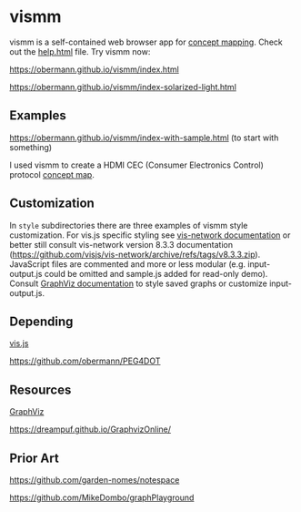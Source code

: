 # vismm

vismm is a self-contained web browser app for [concept mapping](https://en.wikipedia.org/wiki/Concept_map).
Check out the [help.html](https://obermann.github.io/vismm/help.html) file.
Try vismm now:

https://obermann.github.io/vismm/index.html

https://obermann.github.io/vismm/index-solarized-light.html

## Examples

https://obermann.github.io/vismm/index-with-sample.html (to start with something)

I used vismm to create a HDMI CEC (Consumer Electronics Control) protocol [concept map](https://github.com/obermann/CEC_concept_map).

## Customization

In `style` subdirectories there are three examples of vismm style customization.
For vis.js specific styling see [vis-network documentation](https://visjs.github.io/vis-network/docs/network/)
or better still consult vis-network version 8.3.3 documentation (https://github.com/visjs/vis-network/archive/refs/tags/v8.3.3.zip).
JavaScript files are commented and more or less modular (e.g. input-output.js could be omitted and sample.js added for read-only demo).
Consult [GraphViz documentation](https://graphviz.org/doc/info/attrs.html) to style saved graphs or customize input-output.js.

## Depending

[vis.js](http://visjs.org/)

https://github.com/obermann/PEG4DOT

## Resources

[GraphViz](https://graphviz.org)

https://dreampuf.github.io/GraphvizOnline/

## Prior Art

https://github.com/garden-nomes/notespace

https://github.com/MikeDombo/graphPlayground
